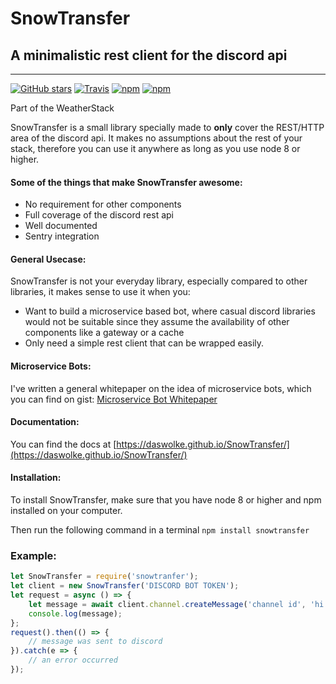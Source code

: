 # SnowTransfer #
## A minimalistic rest client for the discord api

---
[![GitHub stars](https://img.shields.io/github/stars/DasWolke/SnowTransfer.svg)](https://github.com/DasWolke/SnowTransfer/stargazers) [![Travis](https://img.shields.io/travis/DasWolke/SnowTransfer.svg)](https://github.com/DasWolke/SnowTransfer) [![npm](https://img.shields.io/npm/dm/snowtransfer.svg)](https://github.com/DasWolke/SnowTransfer) [![npm](https://img.shields.io/npm/v/snowtransfer.svg)](https://github.com/DasWolke/SnowTransfer)

Part of the WeatherStack

SnowTransfer is a small library specially made to **only** cover the REST/HTTP area of the discord api.
It makes no assumptions about the rest of your stack, therefore you can use it anywhere as long as you use node 8 or higher.

#### Some of the things that make SnowTransfer awesome:
- No requirement for other components
- Full coverage of the discord rest api
- Well documented
- Sentry integration

#### General Usecase:
SnowTransfer is not your everyday library, 
especially compared to other libraries, it makes sense to use it when you:
- Want to build a microservice based bot, where casual discord libraries would not be suitable since they assume the availability of other components like a gateway or a cache
- Only need a simple rest client that can be wrapped easily.

#### Microservice Bots:
I've written a general whitepaper on the idea of microservice bots, which you can find on gist: [Microservice Bot Whitepaper](https://gist.github.com/DasWolke/c9d7dfe6a78445011162a12abd32091d)

#### Documentation:
You can find the docs at [https://daswolke.github.io/SnowTransfer/](https://daswolke.github.io/SnowTransfer/)

#### Installation:
To install SnowTransfer, make sure that you have node 8 or higher and npm installed on your computer.

Then run the following command in a terminal `npm install snowtransfer`

### Example: 
```js
let SnowTransfer = require('snowtranfer');
let client = new SnowTransfer('DISCORD BOT TOKEN');
let request = async () => {
    let message = await client.channel.createMessage('channel id', 'hi there');
    console.log(message);
};
request().then(() => {
    // message was sent to discord
}).catch(e => {
    // an error occurred
});
```
